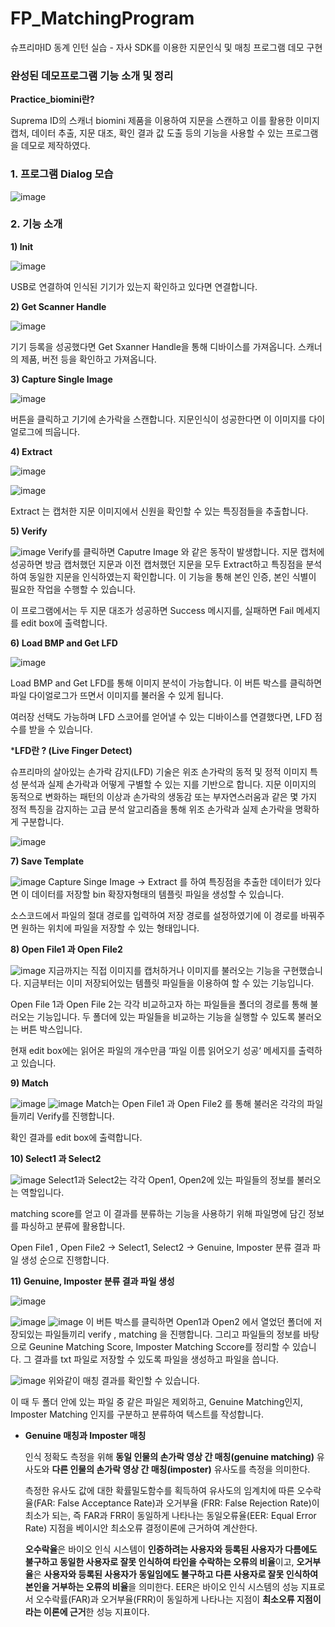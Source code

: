 # FP_MatchingProgram
슈프리마ID 동계 인턴 실습 - 자사 SDK를 이용한 지문인식 및 매칭 프로그램 데모 구현

### 완성된 데모프로그램 기능 소개 및 정리

**Practice_biomini란?**

Suprema ID의 스캐너 biomini 제품을 이용하여 지문을 스캔하고 이를 활용한 이미지 캡처, 데이터 추출, 지문 대조, 확인 결과 값 도출 등의 기능을 사용할 수 있는 프로그램을 데모로 제작하였다. 

### 1. 프로그램 Dialog 모습

![image](https://user-images.githubusercontent.com/82880442/219286159-6c3e22eb-fa58-4626-97b0-7143ce65de20.png)

 

### 2. 기능 소개

**1) Init**  

![image](https://user-images.githubusercontent.com/82880442/219286230-da0fd01c-7a23-4955-a903-750483b8f0f0.png)

USB로 연결하여 인식된 기기가 있는지 확인하고 있다면 연결합니다. 

**2) Get Scanner Handle**

![image](https://user-images.githubusercontent.com/82880442/219286266-8f190e23-d560-4f1f-8b73-eb150e075946.png)

기기 등록을 성공했다면 Get Sxanner Handle을  통해 디바이스를 가져옵니다.  스캐너의 제품, 버전 등을 확인하고 가져옵니다. 

**3) Capture Single Image** 

![image](https://user-images.githubusercontent.com/82880442/219286309-7bdbc85b-3646-45e5-ac60-6d3ff1c62b0e.png)

버튼을 클릭하고 기기에 손가락을 스캔합니다. 지문인식이 성공한다면 이 이미지를 다이얼로그에 띄웁니다. 

**4) Extract**

![image](https://user-images.githubusercontent.com/82880442/219286338-c9f6c7fe-3b4e-46ca-bdae-c7a5768e8d26.png)

![image](https://user-images.githubusercontent.com/82880442/219286370-ddaf3459-f686-4b5b-9a97-3a6ff3c7a2ec.png)

Extract 는 캡처한 지문 이미지에서 신원을 확인할 수 있는 특징점들을 추출합니다. 

**5) Verify**

![image](https://user-images.githubusercontent.com/82880442/219286408-6a72e54e-0b52-404d-bbc3-4bc77b7e7416.png)
Verify를 클릭하면 Caputre Image 와 같은 동작이 발생합니다.  지문 캡처에 성공하면 방금 캡처했던 지문과 이전 캡처했던 지문을 모두 Extract하고 특징점을 분석하여 동일한 지문을 인식하였는지 확인합니다. 이 기능을 통해 본인 인증, 본인 식별이 필요한 작업을 수행할 수 있습니다. 

이 프로그램에서는 두 지문 대조가 성공하면 Success 메시지를, 실패하면 Fail 메세지를 edit box에 출력합니다. 

**6) Load BMP and Get LFD** 

![image](https://user-images.githubusercontent.com/82880442/219286450-1da63132-5109-4423-bcf8-fdc5ca507a38.png)


Load BMP and Get LFD를 통해 이미지 분석이 가능합니다. 이 버튼 박스를 클릭하면 파일 다이얼로그가 뜨면서 이미지를 불러올 수 있게 됩니다. 

여러장 선택도 가능하며 LFD 스코어를 얻어낼 수 있는 디바이스를 연결했다면, LFD 점수를 받을 수 있습니다.

***LFD란 ? (Live Finger Detect)**

슈프리마의 살아있는 손가락 감지(LFD) 기술은 위조 손가락의 동적 및 정적 이미지 특성 분석과 실제 손가락과 어떻게 구별할 수 있는 지를 기반으로 합니다. 지문 이미지의 동적으로 변화하는 패턴의 이상과 손가락의 생동감 또는 부자연스러움과 같은 몇 가지 정적 특징을 감지하는 고급 분석 알고리즘을 통해 위조 손가락과 실제 손가락을 명확하게 구분합니다.

![image](https://user-images.githubusercontent.com/82880442/219286511-f2ad587b-fa25-4989-b2de-038074e490a2.png)

**7) Save Template**

![image](https://user-images.githubusercontent.com/82880442/219286545-b2ca4c4b-a724-4bf3-91ad-a2450083d076.png)
Capture Singe Image → Extract 를 하여 특징점을 추출한 데이터가 있다면 이 데이터를 저장할 bin 확장자형태의 템플릿 파일을 생성할 수 있습니다. 

소스코드에서 파일의 절대 경로를 입력하여 저장 경로를 설정하였기에 이 경로를 바꿔주면 원하는 위치에 파일을 저장할 수 있는 형태입니다. 

**8) Open File1 과 Open File2**

![image](https://user-images.githubusercontent.com/82880442/219286575-8a8155a0-f21c-42f8-93e4-453a6d39cf86.png)
지금까지는 직접 이미지를 캡처하거나 이미지를 불러오는 기능을 구현했습니다. 지금부터는 이미 저장되어있는 템플릿 파일들을 이용하여 할 수 있는 기능입니다. 

Open File 1과 Open File 2는 각각 비교하고자 하는 파일들을 폴더의 경로를 통해 불러오는 기능입니다. 두 폴더에 있는 파일들을 비교하는 기능을 실행할 수 있도록 불러오는 버튼 박스입니다.  

현재 edit box에는 읽어온 파일의 개수만큼 ‘파일 이름 읽어오기 성공‘ 메세지를 출력하고 있습니다.

**9) Match** 

![image](https://user-images.githubusercontent.com/82880442/219286629-0ea3e1a2-457e-4fba-87d3-56cc3faebedb.png)
![image](https://user-images.githubusercontent.com/82880442/219286652-f62b2551-2062-4c72-8560-efdef45b065f.png)
Match는 Open File1 과 Open File2 를 통해 불러온 각각의 파일들끼리 Verify를 진행합니다.

확인 결과를 edit box에 출력합니다. 

**10) Select1 과 Select2**

![image](https://user-images.githubusercontent.com/82880442/219286674-09ef79b4-7998-4823-9855-ebac4762bc56.png)
Select1과 Select2는 각각 Open1, Open2에 있는 파일들의 정보를 불러오는 역할입니다. 

matching score를 얻고 이 결과를 분류하는 기능을 사용하기 위해 파일명에 담긴 정보를 파싱하고 분류에 활용합니다. 

Open File1 , Open File2 → Select1, Select2 → Genuine, Imposter 분류 결과 파일 생성 순으로 진행합니다.

**11) Genuine, Imposter 분류 결과 파일 생성**

![image](https://user-images.githubusercontent.com/82880442/219286702-6af15ba8-6205-495f-84bc-e0e207de4678.png)

![image](https://user-images.githubusercontent.com/82880442/219286737-ebe3eb0c-c15e-451f-a6eb-a3cf1da1d49d.png)
![image](https://user-images.githubusercontent.com/82880442/219286792-9c030749-5808-4887-ba99-d793687ff46e.png)
이 버튼 박스를 클릭하면 Open1과 Open2 에서 열었던 폴더에 저장되있는 파일들끼리 verify , matching 을 진행합니다. 그리고 파일들의 정보를 바탕으로 Geunine Matching Score, Imposter Matching Sccore를 정리할 수 있습니다. 그 결과를 txt 파일로 저장할 수 있도록 파일을 생성하고 파일을 씁니다. 

![image](https://user-images.githubusercontent.com/82880442/219286822-d8262eb1-367e-4b35-ab39-82f5abd0b04f.png)
위와같이 매칭 결과를 확인할 수 있습니다. 

이 때 두 폴더 안에 있는 파일 중 같은 파일은 제외하고, Genuine Matching인지, Imposter Matching 인지를 구분하고 분류하여 텍스트를 작성합니다. 

- **Genuine 매칭과 Imposter 매칭**
    
    인식 정확도 측정을 위해 **동일 인물의 손가락 영상 간 매칭(genuine matching)** 유사도와 **다른 인물의 손가락 영상 간 매칭(imposter)** 유사도를  측정을 의미한다. 
    
    측정한 유사도 값에 대한 확률밀도함수를 획득하여 유사도의 임계치에 따른 오수락율(FAR: False Acceptance Rate)과 오거부율 (FRR: False Rejection Rate)이 최소가 되는, 즉 FAR과 FRR이 동일하게 나타나는 동일오류율(EER: Equal Error Rate) 지점을 베이시안 최소오류 결정이론에 근거하여 계산한다. 
    
    **오수락율**은 바이오 인식 시스템이 **인증하려는 사용자와 등록된 사용자가 다름에도 불구하고 동일한 사용자로 잘못 인식하여 타인을 수락하는 오류의 비율**이고, **오거부율**은 **사용자와 등록된 사용자가 동일임에도 불구하고 다른 사용자로 잘못 인식하여 본인을 거부하는 오류의 비율**을 의미한다. EER은 바이오 인식 시스템의 성능 지표로서 오수락률(FAR)과 오거부율(FRR)이 동일하게 나타나는 지점이 **최소오류 지점이라는 이론에 근거**한 성능 지표이다.
